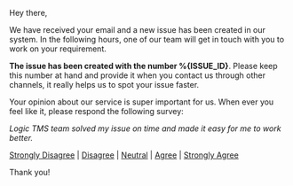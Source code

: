 Hey there,

We have received your email and a new issue has been created in our system. In the following hours, one of our team will get in touch with you to work on your requirement.

**The issue has been created with the number %{ISSUE_ID}**. Please keep this number at hand and provide it when you contact us through other channels, it really helps us to spot your issue faster.

Your opinion about our service is super important for us. When ever you feel like it, please respond the following survey:

*Logic TMS team solved my issue on time and made it easy for me to work better.*

[Strongly Disagree](https://delighted.com/t/BRYwxLyH/1?issue_id={{%{ISSUE_ID}}}) | [Disagree](https://delighted.com/t/BRYwxLyH/2?issue_id={{%{ISSUE_ID}}}) | [Neutral](https://delighted.com/t/BRYwxLyH/3?issue_id={{%{ISSUE_ID}}}) | [Agree](https://delighted.com/t/BRYwxLyH/4?issue_id={{%{ISSUE_ID}}}) | [Strongly Agree](https://delighted.com/t/BRYwxLyH/5?issue_id={{%{ISSUE_ID}}})

Thank you!
